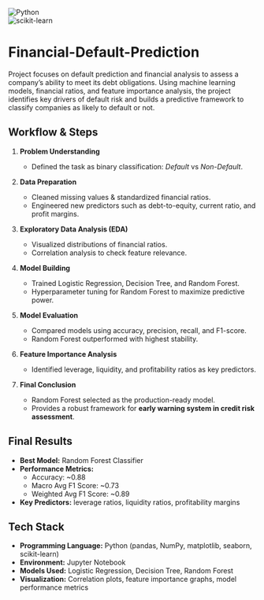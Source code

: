 ![Python](https://img.shields.io/badge/Python-3.9-blue.svg)  
![scikit-learn](https://img.shields.io/badge/scikit--learn-ML-orange.svg)  

# Financial-Default-Prediction
Project focuses on default prediction and financial analysis to assess a company’s ability to meet its debt obligations. Using machine learning models, financial ratios, and feature importance analysis, the project identifies key drivers of default risk and builds a predictive framework to classify companies as likely to default or not.

## Workflow & Steps ##

1. **Problem Understanding**  
   - Defined the task as binary classification: *Default* vs *Non-Default*.

2. **Data Preparation**  
   - Cleaned missing values & standardized financial ratios.  
   - Engineered new predictors such as debt-to-equity, current ratio, and profit margins.

3. **Exploratory Data Analysis (EDA)**  
   - Visualized distributions of financial ratios.  
   - Correlation analysis to check feature relevance.  

4. **Model Building**  
   - Trained Logistic Regression, Decision Tree, and Random Forest.  
   - Hyperparameter tuning for Random Forest to maximize predictive power.  

5. **Model Evaluation**  
   - Compared models using accuracy, precision, recall, and F1-score.  
   - Random Forest outperformed with highest stability.  

6. **Feature Importance Analysis**  
   - Identified leverage, liquidity, and profitability ratios as key predictors.  

7. **Final Conclusion**  
   - Random Forest selected as the production-ready model.  
   - Provides a robust framework for **early warning system in credit risk assessment**.
  
## Final Results ##
- **Best Model:** Random Forest Classifier  
- **Performance Metrics:**  
  - Accuracy: ~0.88  
  - Macro Avg F1 Score: ~0.73  
  - Weighted Avg F1 Score: ~0.89  
- **Key Predictors:** leverage ratios, liquidity ratios, profitability margins

## Tech Stack ##
- **Programming Language:** Python (pandas, NumPy, matplotlib, seaborn, scikit-learn)  
- **Environment:** Jupyter Notebook
- **Models Used:** Logistic Regression, Decision Tree, Random Forest  
- **Visualization:** Correlation plots, feature importance graphs, model performance metrics  
